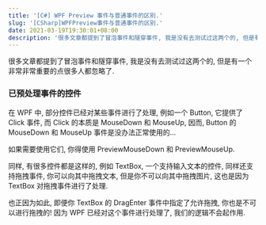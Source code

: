 ```yaml
---
title: '[C#] WPF Preview 事件与普通事件的区别.'
slug: '[CSharp]WPFPreview事件与普通事件的区别.'
date: 2021-03-19T19:30:01+08:00
description: '很多文章都提到了冒泡事件和隧穿事件, 我是没有去测试过这两个的, 但是有一个非常非常重要的点很多人都忽略了.已预处理事件的控件在 WPF 中, 部分控件已经对某些事件进行了处理, 例如一个 Button, 它提供了 Click 事件, 而 Click 的本质是 MouseDown 和 MouseUp, 因而, Button 的 MouseDown 和 MouseUp 事件是没办法正常使用的…如果需要使用它们, 你得使用 PreviewMouseDown 和 PreviewMouseUp.同样, 有很'
---
```


很多文章都提到了冒泡事件和隧穿事件, 我是没有去测试过这两个的, 但是有一个非常非常重要的点很多人都忽略了.


### 已预处理事件的控件

在 WPF 中, 部分控件已经对某些事件进行了处理, 例如一个 Button, 它提供了 Click 事件, 而 Click 的本质是 MouseDown 和 MouseUp, 因而, Button 的 MouseDown 和 MouseUp 事件是没办法正常使用的...


如果需要使用它们, 你得使用 PreviewMouseDown 和 PreviewMouseUp.


同样, 有很多控件都是这样的, 例如 TextBox, 一个支持输入文本的控件, 同样还支持拖拽事件, 你可以向其中拖拽文本, 但是你不可以向其中拖拽图片, 这也是因为 TextBox 对拖拽事件进行了处理. 


也正因为如此, 即便你 TextBox 的 DragEnter 事件中指定了允许拖拽, 你也是不可以进行拖拽的! 因为 WPF 已经对这个事件进行处理了, 我们的逻辑不会起作用.
